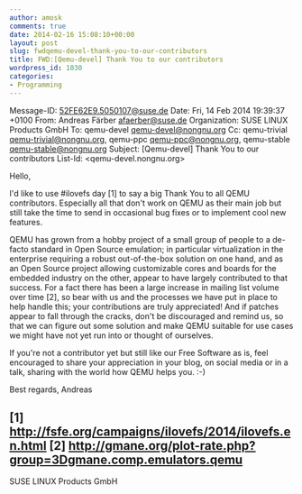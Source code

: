 ```yaml
---
author: amosk
comments: true
date: 2014-02-16 15:08:10+00:00
layout: post
slug: fwdqemu-devel-thank-you-to-our-contributors
title: FWD:[Qemu-devel] Thank You to our contributors
wordpress_id: 1030
categories:
- Programming
---
```


Message-ID: <52FE62E9.5050107@suse.de>
Date: Fri, 14 Feb 2014 19:39:37 +0100
From: Andreas Färber <afaerber@suse.de>
Organization: SUSE LINUX Products GmbH
To: qemu-devel <qemu-devel@nongnu.org>
Cc: qemu-trivial <qemu-trivial@nongnu.org>, qemu-ppc <qemu-ppc@nongnu.org>,
qemu-stable <qemu-stable@nongnu.org>
Subject: [Qemu-devel] Thank You to our contributors
List-Id: <qemu-devel.nongnu.org>

Hello,

I'd like to use #ilovefs day [1] to say a big Thank You to all QEMU
contributors. Especially all that don't work on QEMU as their main job
but still take the time to send in occasional bug fixes or to implement
cool new features.

QEMU has grown from a hobby project of a small group of people to a
de-facto standard in Open Source emulation; in particular virtualization
in the enterprise requiring a robust out-of-the-box solution on one
hand, and as an Open Source project allowing customizable cores and
boards for the embedded industry on the other, appear to have largely
contributed to that success. For a fact there has been a large increase
in mailing list volume over time [2], so bear with us and the processes
we have put in place to help handle this; your contributions are truly
appreciated!
And if patches appear to fall through the cracks, don't be discouraged
and remind us, so that we can figure out some solution and make QEMU
suitable for use cases we might have not yet run into or thought of
ourselves.

If you're not a contributor yet but still like our Free Software as is,
feel encouraged to share your appreciation in your blog, on social media
or in a talk, sharing with the world how QEMU helps you. :-)

Best regards,
Andreas

[1] http://fsfe.org/campaigns/ilovefs/2014/ilovefs.en.html
[2] http://gmane.org/plot-rate.php?group=3Dgmane.comp.emulators.qemu
--
SUSE LINUX Products GmbH
